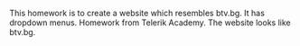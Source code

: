 This homework is to create a website which resembles btv.bg. It has dropdown menus.
Homework from Telerik Academy. The website looks like btv.bg.
